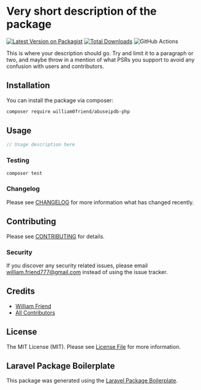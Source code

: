 # Very short description of the package

[![Latest Version on Packagist](https://img.shields.io/packagist/v/william0friend/abuseipdb-php.svg?style=flat-square)](https://packagist.org/packages/william0friend/abuseipdb-php)
[![Total Downloads](https://img.shields.io/packagist/dt/william0friend/abuseipdb-php.svg?style=flat-square)](https://packagist.org/packages/william0friend/abuseipdb-php)
![GitHub Actions](https://github.com/william0friend/abuseipdb-php/actions/workflows/main.yml/badge.svg)

This is where your description should go. Try and limit it to a paragraph or two, and maybe throw in a mention of what PSRs you support to avoid any confusion with users and contributors.

## Installation

You can install the package via composer:

```bash
composer require william0friend/abuseipdb-php
```

## Usage

```php
// Usage description here
```

### Testing

```bash
composer test
```

### Changelog

Please see [CHANGELOG](CHANGELOG.md) for more information what has changed recently.

## Contributing

Please see [CONTRIBUTING](CONTRIBUTING.md) for details.

### Security

If you discover any security related issues, please email william.friend777@gmail.com instead of using the issue tracker.

## Credits

-   [William Friend](https://github.com/william0friend)
-   [All Contributors](../../contributors)

## License

The MIT License (MIT). Please see [License File](LICENSE.md) for more information.

## Laravel Package Boilerplate

This package was generated using the [Laravel Package Boilerplate](https://laravelpackageboilerplate.com).

